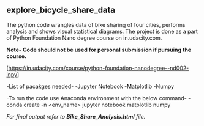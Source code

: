## explore_bicycle_share_data
The python code wrangles data of bike sharing of four cities, performs analysis and shows visual statistical diagrams. The project is done as a part of Python Foundation Nano degree course on in.udacity.com. 

**Note- Code should not be used for personal submission if pursuing the course.**

[https://in.udacity.com/course/python-foundation-nanodegree--nd002-inpy]

-List of pacakges needed-
  -Jupyter Notebook
  -Matplotlib
  -Numpy

-To run the code use Anaconda environment with the below command-
  -conda create -n <env_name> jupyter notebook matplotlib numpy
  
  

_For final output refer to **Bike_Share_Analysis.html** file._
